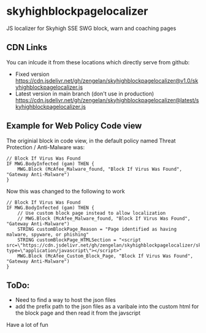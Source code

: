 # skyhighblockpagelocalizer
JS localizer for Skyhigh SSE SWG block, warn and coaching pages

## CDN Links
You can inlcude it from these locations which directly serve from github:
* Fixed version
https://cdn.jsdelivr.net/gh/zengelan/skyhighblockpagelocalizer@v1.0/skyhighblockpagelocalizer.js
* Latest version in main branch (don't use in production)
https://cdn.jsdelivr.net/gh/zengelan/skyhighblockpagelocalizer@latest/skyhighblockpagelocalizer.js

## Example for Web Policy Code view

The originial block in code view, in the default policy named Threat Protection
 / Anti-Malware
 was:

    // Block If Virus Was Found
    IF MWG.BodyInfected (gam) THEN {
        MWG.Block (McAfee_Malware_found, "Block If Virus Was Found", "Gateway Anti-Malware")
    }
    
Now this was changed to the following to work

    // Block If Virus Was Found
    IF MWG.BodyInfected (gam) THEN {
        // Use custom block page instead to allow localization
        // MWG.Block (McAfee_Malware_found, "Block If Virus Was Found", "Gateway Anti-Malware")
        STRING customBlockPage_Reason = "Page identified as having malware, spyware, or phishing"
        STRING customBlockPage_HTMLSection = "<script src=\"https://cdn.jsdelivr.net/gh/zengelan/skyhighblockpagelocalizer/skyhighblockpagelocalizer.js\" type=\"application/javascript\"></script>"
        MWG.Block (McAfee_Custom_Block_Page, "Block If Virus Was Found", "Gateway Anti-Malware")
    }

## ToDo:
* Need to find a way to host the json files
* add the prefix path to the json files as a varibale into the custom html for the block page and then read it from the javscript

Have a lot of fun